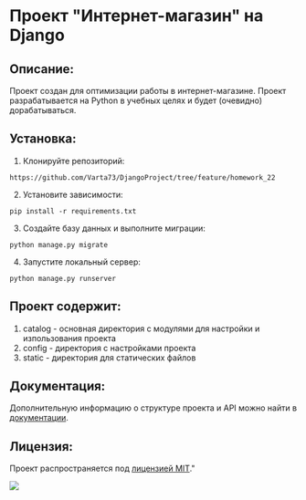 # Проект "Интернет-магазин" на Django

## Описание:

Проект создан для оптимизации работы в интернет-магазине. Проект разрабатывается на Python в учебных целях и будет (очевидно) дорабатываться.

## Установка:

1. Клонируйте репозиторий:
```
https://github.com/Varta73/DjangoProject/tree/feature/homework_22
```

2. Установите зависимости:
```
pip install -r requirements.txt
```

3. Создайте базу данных и выполните миграции:
```
python manage.py migrate
```

4. Запустите локальный сервер:

```
python manage.py runserver
```
## Проект содержит:

1. catalog - основная директория с модулями для настройки и изпользования проекта
2. config - директория с настройками проекта
3. static - директория для статических файлов

## Документация:

Дополнительную информацию о структуре проекта и API можно найти в [документации](docs/README.md).

## Лицензия:

Проект распространяется под [лицензией MIT](LICENSE)."

![](https://komarev.com/ghpvc/?username=Varta73)